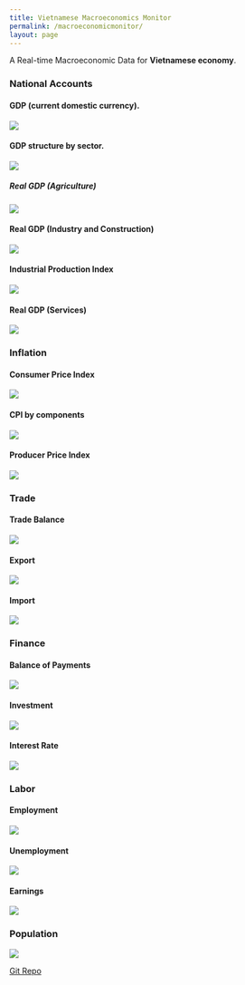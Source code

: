 ```yaml
---
title: Vietnamese Macroeconomics Monitor
permalink: /macroeconomicmonitor/
layout: page
---
```


A Real-time Macroeconomic Data for **Vietnamese economy**.

### National Accounts
#### GDP (current domestic currency).

![](https://github.com/thanhqtran/gso-macro-monitor/blob/bb60f0364e2c355ec115a2b361eac866b9030c76/generated_gif/gdp_na.gif?raw=true)

#### GDP structure by sector.

![](https://github.com/thanhqtran/gso-macro-monitor/blob/bb60f0364e2c355ec115a2b361eac866b9030c76/generated_gif/gdp_sector.gif?raw=true)

##### Real GDP (Agriculture)

![](https://github.com/thanhqtran/gso-macro-monitor/blob/06134b9696a37970965c8506b4fa2c99214f1b43/generated_gif/Real%20GDP%20Agriculture.gif?raw=true)
#### Real GDP (Industry and Construction)

![](https://github.com/thanhqtran/gso-macro-monitor/blob/06134b9696a37970965c8506b4fa2c99214f1b43/generated_gif/Real%20GDP%20Construction%20and%20Industry.gif?raw=true)

#### Industrial Production Index 
![](https://github.com/thanhqtran/gso-macro-monitor/blob/bb60f0364e2c355ec115a2b361eac866b9030c76/generated_gif/iip.gif?raw=true)

#### Real GDP (Services)

![](https://github.com/thanhqtran/gso-macro-monitor/blob/06134b9696a37970965c8506b4fa2c99214f1b43/generated_gif/Real%20GDP%20Services.gif?raw=true)

### Inflation
#### Consumer Price Index
![](https://github.com/thanhqtran/gso-macro-monitor/blob/06134b9696a37970965c8506b4fa2c99214f1b43/generated_gif/cpi.gif?raw=true)

#### CPI by components
![](https://github.com/thanhqtran/gso-macro-monitor/blob/06134b9696a37970965c8506b4fa2c99214f1b43/generated_gif/CPI%20Components.gif?raw=true)

#### Producer Price Index
![](https://github.com/thanhqtran/gso-macro-monitor/blob/e6f7f79cc8dc0436e018b90a3bd2b8f57925e892/generated_gif/Producer%20Price%20Index.gif?raw=true)

### Trade

#### Trade Balance
![](https://github.com/thanhqtran/gso-macro-monitor/blob/e6f7f79cc8dc0436e018b90a3bd2b8f57925e892/generated_gif/trade.gif?raw=true)

#### Export
![](https://github.com/thanhqtran/gso-macro-monitor/blob/e6f7f79cc8dc0436e018b90a3bd2b8f57925e892/generated_gif/Export.gif?raw=true)

#### Import
![](https://github.com/thanhqtran/gso-macro-monitor/blob/e6f7f79cc8dc0436e018b90a3bd2b8f57925e892/generated_gif/Import.gif?raw=true)

### Finance

#### Balance of Payments
![](https://github.com/thanhqtran/gso-macro-monitor/blob/80ecd1bcad344dcc460d4053da2aa5e41274e7c1/generated_gif/BOP.gif?raw=true)

#### Investment
![](https://github.com/thanhqtran/gso-macro-monitor/blob/80ecd1bcad344dcc460d4053da2aa5e41274e7c1/generated_gif/Investment.gif?raw=true)

#### Interest Rate
![](https://github.com/thanhqtran/gso-macro-monitor/blob/80ecd1bcad344dcc460d4053da2aa5e41274e7c1/generated_gif/Interest%20Rates.gif?raw=true)

### Labor

#### Employment
![](https://github.com/thanhqtran/gso-macro-monitor/blob/80ecd1bcad344dcc460d4053da2aa5e41274e7c1/generated_gif/Employment.gif?raw=true)

#### Unemployment
![](https://github.com/thanhqtran/gso-macro-monitor/blob/80ecd1bcad344dcc460d4053da2aa5e41274e7c1/generated_gif/Unemployment.gif?raw=true)

#### Earnings
![](https://github.com/thanhqtran/gso-macro-monitor/blob/80ecd1bcad344dcc460d4053da2aa5e41274e7c1/generated_gif/Earnings.gif?raw=true)

### Population
![](https://github.com/thanhqtran/gso-macro-monitor/blob/80ecd1bcad344dcc460d4053da2aa5e41274e7c1/generated_gif/Population.gif?raw=true)

[Git Repo](https://github.com/thanhqtran/gso-macro-monitor)